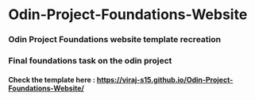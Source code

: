 # Odin-Project-Foundations-Website
### Odin Project Foundations website template recreation
### Final foundations task on the odin project
#### Check the template here : https://viraj-s15.github.io/Odin-Project-Foundations-Website/

